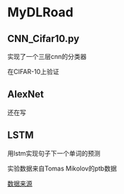 # MyDLRoad

## CNN_Cifar10.py

实现了一个三层cnn的分类器

在CIFAR-10上验证

## AlexNet

还在写

## LSTM

用lstm实现句子下一个单词的预测

实验数据来自Tomas Mikolov的ptb数据

[数据来源](http://www.fit.vutbr.cz/~imikolov/rnnlm/)